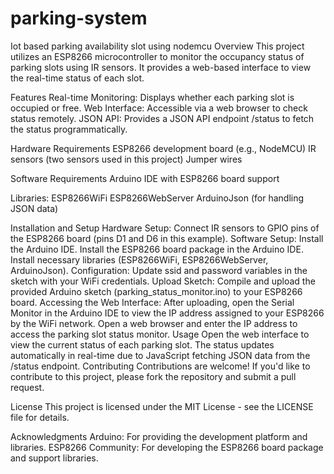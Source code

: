 # parking-system
Iot based parking availability slot using nodemcu
Overview
This project utilizes an ESP8266 microcontroller to monitor the occupancy status of parking slots using IR sensors. It provides a web-based interface to view the real-time status of each slot.

Features
Real-time Monitoring: Displays whether each parking slot is occupied or free.
Web Interface: Accessible via a web browser to check status remotely.
JSON API: Provides a JSON API endpoint /status to fetch the status programmatically.

Hardware Requirements
ESP8266 development board (e.g., NodeMCU)
IR sensors (two sensors used in this project)
Jumper wires

Software Requirements
Arduino IDE with ESP8266 board support

Libraries:
ESP8266WiFi
ESP8266WebServer
ArduinoJson (for handling JSON data)

Installation and Setup
Hardware Setup:
Connect IR sensors to GPIO pins of the ESP8266 board (pins D1 and D6 in this example).
Software Setup:
Install the Arduino IDE.
Install the ESP8266 board package in the Arduino IDE.
Install necessary libraries (ESP8266WiFi, ESP8266WebServer, ArduinoJson).
Configuration:
Update ssid and password variables in the sketch with your WiFi credentials.
Upload Sketch:
Compile and upload the provided Arduino sketch (parking_status_monitor.ino) to your ESP8266 board.
Accessing the Web Interface:
After uploading, open the Serial Monitor in the Arduino IDE to view the IP address assigned to your ESP8266 by the WiFi network.
Open a web browser and enter the IP address to access the parking slot status monitor.
Usage
Open the web interface to view the current status of each parking slot.
The status updates automatically in real-time due to JavaScript fetching JSON data from the /status endpoint.
Contributing
Contributions are welcome! If you'd like to contribute to this project, please fork the repository and submit a pull request.

License
This project is licensed under the MIT License - see the LICENSE file for details.

Acknowledgments
Arduino: For providing the development platform and libraries.
ESP8266 Community: For developing the ESP8266 board package and support libraries.
